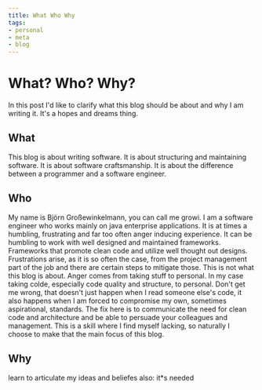 ```yaml
---
title: What Who Why
tags:
- personal
- meta
- blog
---
```

# What? Who? Why?
In this post I'd like to clarify what this blog should be about and why I am writing it. It's a hopes and dreams thing.

## What
This blog is about writing software. It is about structuring and maintaining software. It is about software craftsmanship. It is about the difference between a programmer and a software engineer.

## Who 
My name is Björn Großewinkelmann, you can call me growi. I am a software engineer who works mainly on java enterprise applications. It is at times a humbling, frustrating and far too often anger inducing experience. 
It can be humbling to work with well designed and maintained frameworks. Frameworks that promote clean code and utilize well thought out designs.
Frustrations arise, as it is so often the case, from the project management part of the job and there are certain steps to mitigate those. This is not what this blog is about.
Anger comes from taking stuff to personal. In my case taking colde, especially code quality and structure, to personal. Don't get me wrong, that doesn't just happen when I read someone else's code, it also happens when I am forced to compromise my own, sometimes aspirational, standards. The fix here is to communicate the need for clean code and architecture and be able to persuade your colleagues and management. This is a skill where I find myself lacking, so naturally I choose to make that the main focus of this blog.

## Why

learn to articulate my ideas and beliefes
also: it*s needed
<!--stackedit_data:
eyJoaXN0b3J5IjpbMjAwNzYxMDA4NiwtMzM2MDk4Nzg1LDE5OD
M4MzU0MjUsLTIwMDkyOTcwMzcsLTE1ODQ5NjExNDcsLTQ0NDY5
OTkxNCwxNDgxNjg5MTAzLC02MTAzNzM0NzgsLTEwOTk4NDM5Mi
wtNTUxMjUyMDIwLDE5NjM2NTMxOTQsMTI1MTE0MTQ2NywxMTAx
NDQ1MTM0LC0xNjg5NTg0NDk3LC0xNzM3NzEyNzUxLC01NzQ2NT
M2OCwxOTM2NzU1NDQ5LC01MDA0NzQyMzZdfQ==
-->